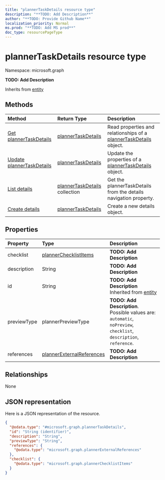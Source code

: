 ```yaml
---
title: "plannerTaskDetails resource type"
description: "**TODO: Add Description**"
author: "**TODO: Provide Github Name**"
localization_priority: Normal
ms.prod: "**TODO: Add MS prod**"
doc_type: resourcePageType
---
```


# plannerTaskDetails resource type


Namespace: microsoft.graph

**TODO: Add Description**


Inherits from [entity](../resources/entity.md)

## Methods
|Method|Return Type|Description|
|:---|:---|:---|
|[Get plannerTaskDetails](../api/plannertaskdetails-get.md)|[plannerTaskDetails](../resources/plannertaskdetails.md)|Read properties and relationships of a [plannerTaskDetails](../resources/plannertaskdetails.md) object.|
|[Update plannerTaskDetails](../api/plannertaskdetails-update.md)|[plannerTaskDetails](../resources/plannertaskdetails.md)|Update the properties of a [plannerTaskDetails](../resources/plannertaskdetails.md) object.|
|[List details](../api/plannertask-list-details.md)|[plannerTaskDetails](../resources/plannertaskdetails.md) collection|Get the plannerTaskDetails from the details navigation property.|
|[Create details](../api/plannertask-post-details.md)|[plannerTaskDetails](../resources/plannertaskdetails.md)|Create a new details object.|

## Properties
|Property|Type|Description|
|:---|:---|:---|
|checklist|[plannerChecklistItems](../resources/plannerchecklistitems.md)|**TODO: Add Description**|
|description|String|**TODO: Add Description**|
|id|String|**TODO: Add Description** Inherited from [entity](../resources/entity.md)|
|previewType|plannerPreviewType|**TODO: Add Description**. Possible values are: `automatic`, `noPreview`, `checklist`, `description`, `reference`.|
|references|[plannerExternalReferences](../resources/plannerexternalreferences.md)|**TODO: Add Description**|

## Relationships
None

## JSON representation
Here is a JSON representation of the resource.
<!-- {
  "blockType": "resource",
  "keyProperty": "id",
  "@odata.type": "microsoft.graph.plannerTaskDetails",
  "baseType": "microsoft.graph.entity",
  "openType": false
}
-->
``` json
{
  "@odata.type": "#microsoft.graph.plannerTaskDetails",
  "id": "String (identifier)",
  "description": "String",
  "previewType": "String",
  "references": {
    "@odata.type": "microsoft.graph.plannerExternalReferences"
  },
  "checklist": {
    "@odata.type": "microsoft.graph.plannerChecklistItems"
  }
}
```

